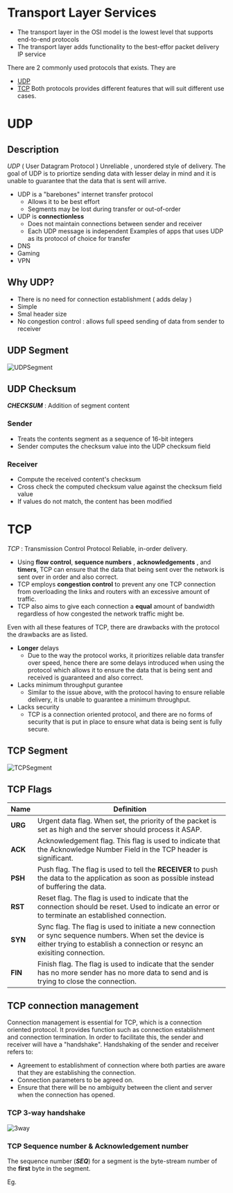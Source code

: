# Transport Layer Services
- The transport layer in the OSI model is the lowest level that supports end-to-end protocols
- The transport layer adds functionality to the best-effor packet delivery IP service

There are 2 commonly used protocols that exists. They are
- [UDP](#UDP)
- [TCP](#TCP)
Both protocols provides different features that will suit different use cases. 
# UDP
## Description 
*UDP* ( User Datagram Protocol ) 
Unreliable , unordered style of delivery. The goal of UDP is to priortize sending data with lesser delay in mind and it is unable to guarantee that the data that is sent will arrive.
- UDP is a "barebones" internet transfer protocol
	- Allows it to be best effort
	- Segments may be lost during transfer or out-of-order
- UDP is **connectionless** 
	- Does not maintain connections between sender and receiver
	- Each UDP message is independent
Examples of apps that uses UDP as its protocol of choice for transfer 
- DNS
- Gaming 
- VPN

## Why UDP?
-  There is no need for connection establishment ( adds delay )
-  Simple
-  Smal header size
-  No congestion control : allows full speed sending of data from sender to receiver

## UDP Segment

![UDPSegment]()

## UDP Checksum
***CHECKSUM*** : Addition of segment content
### Sender
- Treats the contents segment as a sequence of 16-bit integers
- Sender computes the checksum value into the UDP checksum field
### Receiver
- Compute the received content's checksum
- Cross check the computed checksum value against the checksum field value
- If values do not match, the content has been modified

# TCP
*TCP* : Transmission Control Protocol
Reliable, in-order delivery. 
- Using **flow control**, **sequence numbers** , **acknowledgements** , and **timers**, TCP can ensure that the data that being sent over the network is sent over in order and also correct.
- TCP employs **congestion control** to prevent any one TCP connection from overloading the links and routers with an excessive amount of traffic.
- TCP also aims to give each connection a **equal** amount of bandwidth regardless of how congested the network traffic might be.

Even with all these features of TCP, there are drawbacks with the protocol the drawbacks are as listed.
- **Longer** delays
	- Due to the way the protocol works, it prioritizes reliable data transfer over speed, hence there are some delays introduced when using the protocol which allows it to ensure the data that is being sent and received is guaranteed and also correct.
- Lacks minimum throughput gurantee
	- Similar to the issue above, with the protocol having to ensure reliable delivery, it is unable to guarantee a minimum throughput.
- Lacks security
	- TCP is a connection oriented protocol, and there are no forms of security that is put in place to ensure what data is being sent is fully secure.
## TCP Segment

![TCPSegment]()

## TCP Flags
|Name | Definition|
|-------|-------|
|**URG**|Urgent data flag. When set, the priority of the packet is set as high and the server should process it ASAP.|
|**ACK**|Acknowledgement flag. This flag is used to indicate that the Acknowledge Number Field in the TCP header is significant.|
|**PSH**|Push flag. The flag is used to tell the **RECEIVER** to push the data to the application as soon as possible instead of buffering the data.|
|**RST**|Reset flag. The flag is used to indicate that the connection should be reset. Used to indicate an error or to terminate an established connection.|
|**SYN**|Sync flag. The flag is used to initiate a new connection or sync sequence numbers. When set the device is either trying to establish a connection or resync an exisiting connection.|
|**FIN**|Finish flag. The flag is used to indicate that the sender has no more sender has no more data to send and is trying to close the connection.|

## TCP connection management 
Connection management is essential for TCP, which is a connection oriented protocol. It provides function such as connection establishment and connection termination. In order to facilitate this, the sender and receiver will have a "handshake". 
Handshaking of the sender and receiver refers to: 
- Agreement to establishment of connection where both parties are aware that they are establishing the connection.
- Connection parameters to be agreed on.
- Ensure that there will be no ambiguity between the client and server when the connection has opened.
### TCP 3-way handshake

![3way]()

### TCP Sequence number & Acknowledgement number
The sequence number (***SEQ***) for a segment is the byte-stream number of the **first** byte in the segment.

Eg.
